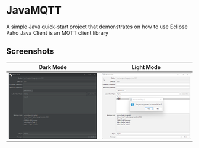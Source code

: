 # JavaMQTT
A simple Java quick-start project that demonstrates on how to use Eclipse Paho Java Client is an MQTT client library

## Screenshots

|       Dark Mode         |          Light Mode           | 
| :------------------------: | :--------------------------------: |
| ![DArk Mode][dark-image] | ![Light Mode][light-image] |
<!-- Variables -->

[dark-image]: https://github.com/marianz-bonfire/JavaMQTT/blob/master/assets/4842_045247526PM_1726303967_java.png
[light-image]: https://github.com/marianz-bonfire/JavaMQTT/blob/master/assets/4843_045343384PM_1726304023_java.png
